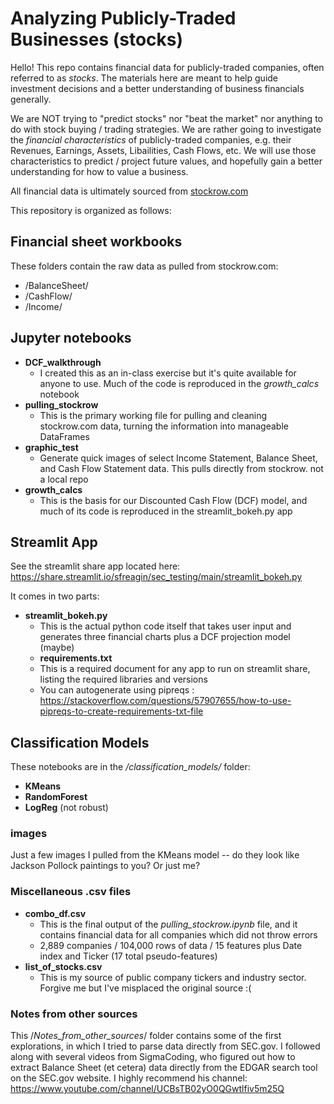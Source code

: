 # Analyzing Publicly-Traded Businesses (stocks)

Hello! This repo contains financial data for publicly-traded companies, often referred to as *stocks*. The materials here are meant to help guide investment decisions and a better understanding of business financials generally.

We are NOT trying to "predict stocks" nor "beat the market" nor anything to do with stock buying / trading strategies. We are rather going to investigate the *financial characteristics* of publicly-traded companies, e.g. their Revenues, Earnings, Assets, Libailities, Cash Flows, etc. We will use those characteristics to predict / project future values, and hopefully gain a better understanding for how to value a business.

All financial data is ultimately sourced from [stockrow.com](https://stockrow.com/)

This repository is organized as follows:
## Financial sheet workbooks
These folders contain the raw data as pulled from stockrow.com:
- /BalanceSheet/
- /CashFlow/
- /Income/


## Jupyter notebooks
- **DCF_walkthrough**
    - I created this as an in-class exercise but it's quite available for anyone to use. Much of the code is reproduced in the *growth_calcs* notebook
- **pulling_stockrow**
    - This is the primary working file for pulling and cleaning stockrow.com data, turning the information into manageable DataFrames
- **graphic_test**
    - Generate quick images of select Income Statement, Balance Sheet, and Cash Flow Statement data. This pulls directly from stockrow. not a local repo
- **growth_calcs**
    - This is the basis for our Discounted Cash Flow (DCF) model, and much of its code is reproduced in the streamlit_bokeh.py app

## Streamlit App
See the streamlit share app located here: https://share.streamlit.io/sfreagin/sec_testing/main/streamlit_bokeh.py

It comes in two parts:
- **streamlit_bokeh.py**
    - This is the actual python code itself that takes user input and generates three financial charts plus a DCF projection model (maybe)
    - **requirements.txt**
    - This is a required document for any app to run on streamlit share, listing the required libraries and versions
    - You can autogenerate using pipreqs : https://stackoverflow.com/questions/57907655/how-to-use-pipreqs-to-create-requirements-txt-file
    
## Classification Models
These notebooks are in the */classification_models/* folder:
- **KMeans**
- **RandomForest**
- **LogReg** (not robust)

### images
Just a few images I pulled from the KMeans model -- do they look like Jackson Pollock paintings to you? Or just me?

### Miscellaneous .csv files
- **combo_df.csv**
    - This is the final output of the *pulling_stockrow.ipynb* file, and it contains financial data for all companies which did not throw errors
    - 2,889 companies / 104,000 rows of data / 15 features plus Date index and Ticker (17 total pseudo-features)
- **list_of_stocks.csv**
    - This is my source of public company tickers and industry sector. Forgive me but I've misplaced the original source :(
    
### Notes from other sources
This /*Notes_from_other_sources*/ folder contains some of the first explorations, in which I tried to parse data directly from SEC.gov. I followed along with several videos from SigmaCoding, who figured out how to extract Balance Sheet (et cetera) data directly from the EDGAR search tool on the SEC.gov website. I highly recommend his channel: https://www.youtube.com/channel/UCBsTB02yO0QGwtlfiv5m25Q
